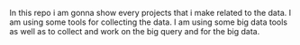 In this repo i am gonna show every projects that i  make related to the data.
I am using some tools for collecting the data.
I am using some big data tools as well as to collect and work on the  big query and for the big data.
